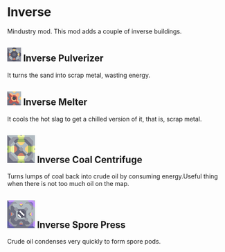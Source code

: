 # Inverse

Mindustry mod. This mod adds a couple of inverse buildings.

## ![Inverse Pulverizer](https://raw.githubusercontent.com/NUCLEAR-BOMB/Inverse/main/icon.png) Inverse Pulverizer
It turns the sand into scrap metal, wasting energy.

## ![Inverse Melter](https://raw.githubusercontent.com/NUCLEAR-BOMB/Inverse/main/sprites/blocks/production/InverseMelter.png) Inverse Melter
It cools the hot slag to get a chilled version of it, that is, scrap metal.

## ![Inverse Coal Centrifuge](https://raw.githubusercontent.com/NUCLEAR-BOMB/Inverse/main/sprites/blocks/production/InverseCoalCentrifuge.png) Inverse Coal Centrifuge
Turns lumps of coal back into crude oil by consuming energy.Useful thing when there is not too much oil on the map.

## ![Inverse Spore Press](https://raw.githubusercontent.com/NUCLEAR-BOMB/pictures/master/InverseSporePress.png) Inverse Spore Press
Crude oil condenses very quickly to form spore pods.
